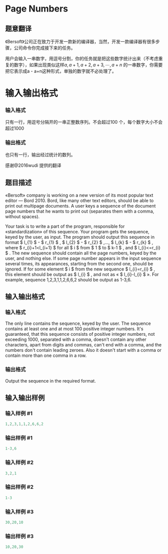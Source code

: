 # Page Numbers

## 题意翻译

《Bersoft》公司正在致力于开发一款新的编译器，当然，开发一款编译器有很多步骤，公司命令你完成接下来的任务。

用户会输入一串数字，用逗号分割，你的任务就是把这些数字统计出来（不考虑重复的数字），如果出现类似这样$a,a+1,a+2,a+3,\cdots ,a+n$ 的一串数字，你需要把它表示成a - a+n这种形式，单独的数字就不必处理了。

# 输入输出格式

### 输入格式

只有一行，用逗号分隔开的一串正整数序列。不会超过$100$ 个，每个数字大小不会超过$1000$

### 输出格式

也只有一行，输出经过统计的数列。

感谢@2016wudi 提供的翻译

## 题目描述

«Bersoft» company is working on a new version of its most popular text editor — Bord 2010. Bord, like many other text editors, should be able to print out multipage documents. A user keys a sequence of the document page numbers that he wants to print out (separates them with a comma, without spaces).

Your task is to write a part of the program, responsible for «standardization» of this sequence. Your program gets the sequence, keyed by the user, as input. The program should output this sequence in format $ l_{1} $ - $ r_{1} $ , $ l_{2} $ - $ r_{2} $ ,..., $ l_{k} $ - $ r_{k} $ , where $ r_{i}+1<l_{i+1} $ for all $ i $ from $ 1 $ to $ k-1 $ , and $ l_{i}<=r_{i} $ . The new sequence should contain all the page numbers, keyed by the user, and nothing else. If some page number appears in the input sequence several times, its appearances, starting from the second one, should be ignored. If for some element $ i $ from the new sequence $ l_{i}=r_{i} $ , this element should be output as $ l_{i} $ , and not as « $ l_{i}-l_{i} $ ». For example, sequence 1,2,3,1,1,2,6,6,2 should be output as 1-3,6.

## 输入输出格式

### 输入格式

The only line contains the sequence, keyed by the user. The sequence contains at least one and at most 100 positive integer numbers. It's guaranteed, that this sequence consists of positive integer numbers, not exceeding 1000, separated with a comma, doesn't contain any other characters, apart from digits and commas, can't end with a comma, and the numbers don't contain leading zeroes. Also it doesn't start with a comma or contain more than one comma in a row.

### 输出格式

Output the sequence in the required format.

## 输入输出样例

### 输入样例 #1

```cpp
1,2,3,1,1,2,6,6,2

```
### 输出样例 #1

```cpp
1-3,6

```
### 输入样例 #2

```cpp
3,2,1

```
### 输出样例 #2

```cpp
1-3

```
### 输入样例 #3

```cpp
30,20,10

```
### 输出样例 #3

```cpp
10,20,30

```

